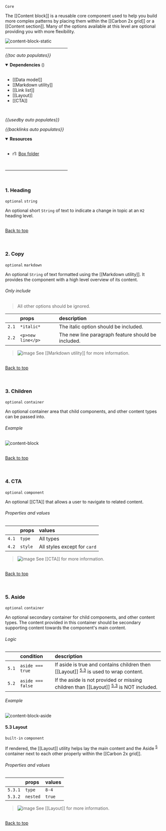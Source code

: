 `Core` <!-- category start --><!-- category end -->

The [[Content block]] is a reusable core component used to help you build more
complex patterns by placing them within the [[Carbon 2x grid]] or a
[[Content section]]. Many of the options available at this level are optional
providing you with more flexibility.

<!-- ![image](https://user-images.githubusercontent.com/3793636/119082616-0eebe000-b9c4-11eb-8e2a-fcabf8dad107.png) -->

![content-block-static](https://user-images.githubusercontent.com/3793636/121604082-82a36a80-ca0f-11eb-9b51-e44712b477f2.jpg)

<hr width="40%" />

<!-- toc start open="true" depthStart="3" depthEnd="5" -->

_{{toc auto populates}}_

<!-- toc end -->

<details open="true">
  <summary><strong>Dependencies</strong> (<!-- dependencyCount start --><!-- dependencyCount end -->)</summary><br />

- [[Data model]]
- [[Markdown utility]]
- [[Link list]]
- [[Layout]]
- [[CTA]]

<br />
</details>

<!-- usedby start -->

_{{usedby auto populates}}_

<!-- usedby end -->

<!-- backlinks start -->

_{{backlinks auto populates}}_

<!-- backlinks end -->

<a name="resources"></a>

<details open="true">
  <summary><strong>Resources</strong></summary><br />

- r1: [Box folder](https://ibm.ent.box.com/folder/99481428439)

<br />
</details>

<hr width="40%" />

<br />

### 1. Heading

`optional` `string`

An optional short `String` of text to indicate a change in topic at an `H2`
heading level.

<br />[Back to top](#wiki-wrapper)<br /><br /><br />

### 2. Copy

`optional` `markdown`

An optional `String` of text formatted using the [[Markdown utility]]. It
provides the component with a high level overview of its content.

###### Only include

> All other options should be ignored.

|       | props             | description                                        |
| :---- | :---------------- | :------------------------------------------------- |
| `2.1` | `*italic*`        | The italic option should be included.              |
| `2.2` | `<p>new line</p>` | The new line paragraph feature should be included. |

> ![image](https://user-images.githubusercontent.com/3793636/117873919-f6faba80-b265-11eb-81a5-039bdcd822e8.png)
> See [[Markdown utility]] for more information.

<br />[Back to top](#wiki-wrapper)<br /><br /><br />

### 3. Children

`optional` `container`

An optional container area that child components, and other content types can be
passed into.

###### Example

![content-block](https://user-images.githubusercontent.com/3793636/121601206-3f46fd00-ca0b-11eb-9b38-7113fb525854.gif)

<br />[Back to top](#wiki-wrapper)<br /><br /><br />

### 4. CTA

`optional` `component`

An optional [[CTA]] that allows a user to navigate to related content.

###### Properties and values

|       | props   | values                       |
| :---- | :------ | :--------------------------- |
| `4.1` | `type`  | All types                    |
| `4.2` | `style` | All styles except for `card` |

> ![image](https://user-images.githubusercontent.com/3793636/117873919-f6faba80-b265-11eb-81a5-039bdcd822e8.png)
> See [[CTA]] for more information.

<br />[Back to top](#wiki-wrapper)<br /><br /><br />

### 5. Aside

`optional` `container`

An optional secondary container for child components, and other content types.
The content provided in this container should be secondary supporting content
towards the component's main content.

###### Logic

|       | condition         | description                                                                                                    |
| :---- | :---------------- | :------------------------------------------------------------------------------------------------------------- |
| `5.1` | `aside === true`  | If aside is true and contains children then [[Layout]] <sup>[5.3](#53-layout)</sup> is used to wrap content.   |
| `5.2` | `aside === false` | If the aside is not provided or missing children than [[Layout]] <sup>[5.3](#53-layout)</sup> is NOT included. |

###### Example

![content-block-aside](https://user-images.githubusercontent.com/3793636/121902980-72c8a680-cced-11eb-8635-1531dff0b4e2.gif)

#### 5.3 Layout

`built-in` `component`

If rendered, the [[Layout]] utility helps lay the main content and the Aside
<sup>[5](#5-aside)</sup> container next to each other properly within the
[[Carbon 2x grid]].

###### Properties and values

|         | props    | values |
| :------ | :------- | :----- |
| `5.3.1` | `type`   | `8-4`  |
| `5.3.2` | `nested` | `true` |

> ![image](https://user-images.githubusercontent.com/3793636/117873919-f6faba80-b265-11eb-81a5-039bdcd822e8.png)
> See [[Layout]] for more information.

<br />[Back to top](#wiki-wrapper)<br /><br /><br />
